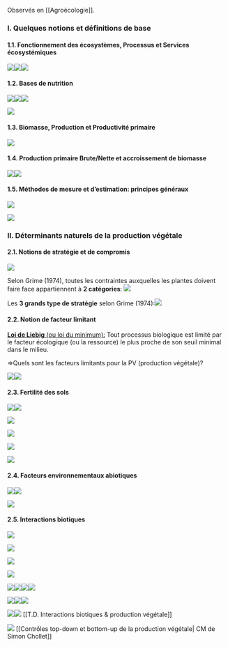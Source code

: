 Observés en [[Agroécologie]].

### I. Quelques notions et définitions de base

#### 1.1. Fonctionnement des écosystèmes, Processus et Services écosystémiques 

![](https://lh5.googleusercontent.com/H0X3L-1N0sTpqUsPt-pYBvuKndq7MCETbBHjNXygzn6UTHG3BPFtaP65om07l04T1fWBh8tleweRg-zdUGeTgyBOIkY3kmczn9EIWQDLq3iTc36esspZwEfJ0uPDkRJ4K1cb7FWLJZHoNL7fBSU4Qv61NFfBZOgVGlHb4XnM-O8g3eN_lsO7Jc7vC6MwsQ)![](https://lh6.googleusercontent.com/44cK8oAdxcWDpqQ4-PWMz6AlXnMlZlklU0JwWIc-YoapylYeMu4B77Ip32uNeMcxfPjSKIRFdRtaRLD6IjNaMfIcnvd4dk9DYWTR8MjzXWZJkIsUT3MpRRdX67V7YXcdYlr6f3BLjGYfVLwg5lf-OE3o9Y_TzMe0fSY-twM4f6qsnDzMndvz9f0izZLbPQ)![](https://lh6.googleusercontent.com/uU9Ir_Li9_nHeLN2JwCmJbgblgPmFqwMqIq5aXnzpfIDADmF8ixz39M1qaHXMT9ymfazt2f48KWpzeZL_tZsaYuYfUa2cA0B0YIFDomp_C5Y2fE1M_0MzFpJbuz_5lsTZVvyOqCjQ57dKfIJR6QcYLc9bYAbkltgNA5o-CgUichz9oXRZ4gYNWxaQP6AvQ)

#### 1.2. Bases de nutrition

![](https://lh3.googleusercontent.com/M0RHs8LQJdv0g5vg5zPvndIQ1RDYoyTAklzaeLNgXxmX2J6kj7H7cgp9f9wC-b7p69jwcBaeLboymkPIzYnUuSEBZ4yzQ6A2F_JJ5qWEiDnYKqn5RFJLRs3vrbdCKAoBfB-ALNe5C7iTpnsFJ_DvFjJtYAC5qKo0CMO0FSAzT876-n3lUcXSZXaVJBElRQ)![](https://lh3.googleusercontent.com/3wHnSLQIuE201PezNGkBGs4LsStTZ_ze58-BjFoRTisbexCRLr6TxWBc9v6F8vO7S7qWcx62Cog2wOQ2GguHWSZEQ4tf5Omu3Q9irSXIm5V9wIQWTodyhcm-7aplzEKm-qxqPyt47VQujYe83SY_Xj5y7oVcoEpL0idm8CVzKgV8tKcO21sO89chK-Z8JA)![](https://lh6.googleusercontent.com/uwXpJFLcpQ4uZVNIAxUHBws_GLty112A8lKRfXkHu8OJVgIpRon-KTXGB2XJcF7nKlJCwsS_uleVn_wpqBIIYtQRZOwwdMVAiSLOlvYwLrl7cGSGP45ychMryO_qRaGFiQVmBGJPKvuJ7jxeslyCCosuPWbt0skcaRr138ZzTRTb2Bf5k95ulsbsccJR-A)

![](https://lh4.googleusercontent.com/1vxsPunDxcw8sflQQySyifbHQL2AwBWza1SegPcbAtIVxE5Tnu5La7EGtEXXEBXtVK4bOSTgyfwhmlVFZskOHjNZ429w4BkEYyeQ0yHs3vLJupzEaqfGadWWFhB3tLMhR3KlewSaqs2C8LV6hu8ySQQY6-_3mICQVIqSJI1UQtiHpXEZp5TbZBWwmAbY4g)

#### 1.3. Biomasse, Production et Productivité primaire

![](https://lh3.googleusercontent.com/mAMx7UFYefh4bfEKrkK2uc4lw_DPiVJacenSOalJfaYi91I3OB870-2e1C3ysRpu-YebW9j1iuAnkCM4zw4V72rpFeHMcWzQpHKEMuG-WM7T89bQF48v3b_YtmzvgvwqsKLig4br1f8Dlj1bNi12F_NmpYapvIw14CMM-3sFRVE9bqyUxgfaTYW_zVXqkg)

#### 1.4. Production primaire Brute/Nette et accroissement de biomasse

![](https://lh4.googleusercontent.com/TFD_8rMFoLJgQJAVzDD2nFyTKyiTTiieO6W72u7vWCeOjfVZFMpCHHiNfM-duhn0IuDiPOvtirYQyIMr1zgB23_pMC2fwN_9ZlpN6EeYqtOn9Qb_fpUYD-hMfBJMDJt7uW_enICHJlDwQPebMSdNeireIFXto6tXFlWcwLbbs0Jj0YA-zPlNcUIsMOdmPQ)![](https://lh3.googleusercontent.com/LcZJa7zno_Sthxs1fJvEHUbNJLJf9M7xI35vt6ur1UggjfCv3Q1AXIFqNi9ioeJLfgGzs65UL3V8orlMquQzr7-x4zyzmbVk9qimcNK3RGMV4A_l0YTvKdY3hZWJtqlOpj8VBb4pAdDzdpTt69bI2bvmOc8lnKAN_2F_r5aI5MNIF-HUJ13fvHUxYdcAYg)

#### 1.5. Méthodes de mesure et d’estimation: principes généraux

![](https://lh4.googleusercontent.com/WmMtiaxmsy0ziiMo6czZBQIXyKY4rqFYK9OUcan7O2yj4Aspm6m62zUvd_VuYd7DAaqhz33uEw46-xscbO2cl8e1htGNmdLDzuaZCxf21cnW2xxqVT4SI_cgSXzItmKqH013fJZPaCIwCDPDMitlLi9oum0WVH0piHvqdXmC6unQPQMvZvxMicRPC2FFGQ)

![](https://lh6.googleusercontent.com/rvkJILxj8ZQDmha7gaJOQ0dXYDhZ5cebW_P8uYMPHr71xX24CqSCAb8vME97DQJUSeuVa8Yc0XNsPQQyg7gpAhWkpnVDPHi6X5TGWsm0BCNtxjGNMQxlEDz8KrH7yTu4m9ltuX7JJBmF4NK6kbts-VCkm_swnGbQMp754bwy6TvkRSRdhscWS_QHsgPyUw)
<br>
  
### II. Déterminants naturels de la production végétale

#### 2.1. Notions de stratégie et de compromis

![](https://lh3.googleusercontent.com/-EkHaMqd2F7HCn3T1NBW2b9W5J0hrt5G_k8oj54_hnH17Nt9rdNt6GmLuvPNO2IZZ1Wd225btD3CfIppvtwgfPLQx1dM9o2eNkTeLBPT8yUx4COu5MLS9JcXDtEhQAK6b_Vztcpn99k6nmNkdbO-2aUygi578y48G2fZNnK58pvhB9eqlyGwJwhpoCfrMg)

Selon Grime (1974), toutes les contraintes auxquelles les plantes doivent faire face appartiennent à **2 catégories**:
![](https://lh5.googleusercontent.com/AU2Wf1jhohfwE1bnPMHQY-xc0rJ98IluAZqoJCj9Yf3ZkfQwnXt9t4uTgDQ-t8mCobBbNhQVtMa37LlImuXlXw9OkZMajws88y8OhLgBmzfvvfvgb9XfFV75mAKVV8GNghE7DOYh5aml62CXeOs9c6JM6dw7B8970_1LGUq0vgSpVZZa17YIo15Dym9kNA)

Les **3 grands type de stratégie** selon Grime (1974):![](https://lh6.googleusercontent.com/i1q7xZJJiiwehftoZ40IZ5E1ILJM_pzbB_5eE-Ewu5wcM4BcgigN2g1Abns_Q5JLyy_lExbn_Y8Jh03X8-qP1yaFFeMosw92KwyKFNBNSNHqOq8IOQkCbQuwhDWZ7VqMzKZ8jThtOLnX-qN4EwwRRMhcKrkSdH-sdPhKnOZNaSGdMyKyahJbFOTGQELTzw)

#### 2.2. Notion de facteur limitant

<u><b>Loi de Liebig</b> (ou loi du minimum):</u> Tout processus biologique est limité par le facteur écologique (ou la ressource) le plus proche de son seuil minimal dans le milieu. 

=>Quels sont les facteurs limitants pour la PV (production végétale)?  

![](https://lh6.googleusercontent.com/k4xSe-KfSf4Si9OrqGnrldb1AVZwIHZEp056eAonNLAexzApwJG9SDlgQYSBn-XbHSsv4TPBNpgFG9MHylZBqZjE5qVpSAYUk8dbkJmNYDGAkr4Gvu94x41hrhtd4quZkEuVQ3rlaUgFHovQDsE2saD6ewYecimHYDYrlcxVQRN3RxDV0n9TIoAet9rfWQ)![](https://lh4.googleusercontent.com/0FLqpoDTOCUeBqBonXPk16sGqNIsoo-jLWskkxd-5EIICNF5F9roZBVo7WN8c97DIE6YB84oRJUqh0jYEkuCo7cY2sSi7-0x92RWSy9R7N9m9ShMzLYIwSDRUDz4GMlvaw9gCgIWOkQbuxZ7WMc5CCExGJUlccdCth5sw4oqCpnfkxyvM548bE0JOBMegg)

#### 2.3. Fertilité des sols

![](https://lh5.googleusercontent.com/t7GlrJmXq_cNSo4l7GxV-Y7y9_98UrzKLxE34VVDv21eVSl_dYioJt2Fl4dqSSh4SZ18Fz8MExy8s5sIx3qnenIMtPIgWa9B3v8--973wOE9pGabPp43OX4axJSARTG47731hdLr5MYtY1ULqlJ_flPeCNjspbnasPw16eJT1qa090Bqiaet7xz8lzgcTw)![](https://lh5.googleusercontent.com/x8c1PY_k0wgvNapaPA1sSZsXoh5480ZnaGnZZbJq8RPwU1zjyTGA2XsGCiHY0CWrlYVMKj9-_yOPJa5mue-JCIPxFbfLx71aHVdO7g-p1qCD1VH4bKROVvg4mzC6CtlwIUPj0G12WNsEESm-K75ON5mUJM2yjPI8oohkoy35Z8YO7fhonNWg2KRYrbuc_w)

![](https://lh4.googleusercontent.com/o3QMqP72xLhsSciguIS337ozhPTge2aCpizmydtAr5BelhJysfY6t3Qv_tDadQGPeRgiP7GzhXrrvXQ0qXTFRcKqrDx3hRjO3Fgi3xPC9W3gs7dVcneRFCpop5sPAVfOPbInnUoOTN-lT5zSl0BRN-nhw18Ke8B638afz4eNgmGWuvwtXZr1pPegFkQrsA)

![](https://lh3.googleusercontent.com/Be_DawJWaTo5uumy5Uva20AgYVsv8KPB6vENSvQpUOgVl5slYG4oW0WrgFsEXrWTEZwVjWn2ktovGcJ2sBBEQHdd2iynI4Uz0ffGKgukoJC720zKheYN72HGaEcJl_sfWDIL3ts2xWzsDW2TUmxqahhktUevpqdsyFywOVz9wfvayJ7kdDeuQ4yyTeiOQw)

![](https://lh6.googleusercontent.com/e9yxJqP4tXystVuRNR0FYfSBk6ENrWVtm3rAKNB2jvHnwJgqWXCZU1606Y1NVr3o7oPbp1BCoYIFKHGwecAV6TWDY_TFAwtpX9Oy1gAcWUDliZbLNdYuKC7NkhcNVrodMXlH-DMwfMOrYvNZOyOoQ41f7nvzv46RU2R4u0mOyHJiL9tfzCCRfXmnuTWAmg)
<br> 

![](https://lh4.googleusercontent.com/6N-1VKq9p76vJkY8vV_Id8ZWMoZHqFdX2znAJIRwQm-VwYlJfP-tTjeaa03BnuGEiTWNnfIVb2ed_fOsrwBq-2FYABeoDR7CapycfL-K8Dm7pvsWvZlzJ7zhwLj0-B1PAgK7x5fHjjvpblkCmRF6HFSSBC7zA_hAJGLIauJ27QbY1nmLzsbOj80Ttba-Gw)

#### 2.4. Facteurs environnementaux abiotiques  

![](https://lh6.googleusercontent.com/POg2DLkv630Qp6VAOmOZkzUV_N4wroNe17d-dEs_y9rgYMYPluhaLIQtflFP2PeYUl8D77UfNGPim8YwLhAvTVv0elOLmrJU0UrPcFsDRW6WSVPL5QF8m3AY26Mvnhr2JqbObHDfTVJTbybzLULz6dJnMxg4megxc_jCpJBGS8lfl9xZuX8N7R-cM--82g)![](https://lh6.googleusercontent.com/uZFvXGC-X5PKw9oU44XBEfZoLFeeJ7OMrXVL3RMLzSGu1QiKpajL73Rz77EQuQxKnZDVu4w7Hm5lbkJN4VM91D3uIVSYut8faxj9Iql9L5TmyoaTe1qD3rNXgvnXXG_zhmzWLnbCSCZ0isOxHMW7mDclAOhIRJ9WzjDLSBW8H11jmsFgGFHFJNUQl2Rf4Q)

![](https://lh4.googleusercontent.com/5CfVkYKTj37C0rAGd9CX1FG38gRvC4Wk9D8Tb1jy2eJfb805uhKXx2kAeInKxhLfI_pOiEErQ96Xcym2l7RzS537LzitTuo8iBul103uao9JrQ6eEH9eM4I9vXifgSBGPvLkFrZAWlE3UzsJco9GdRkG69zbas56tWEOBPBrflf5TowSQdEUngcJReT6cw)

#### 2.5. Interactions biotiques

![](https://lh5.googleusercontent.com/GHzJyvZd0HtNHf4B4j3Cxwfe_UJaUUMQsXzGR6D1dwroCWrDXjCVac9LneeLaaW9Pjirq9Lhc2DObbJB28xueQMQBzXYXxwiz4A9RuKM4DHX7ukxDGpiSSrjhZOwcgmUwtlXsHqcU8ZpSkUBcXSq2gn3SSke9FqIMxa0DT7N6njGl2AL-XHFhfhpZ5tEsQ)

![](https://lh4.googleusercontent.com/AVj_XOhpz4SPFcrpY2wMAeZco6gVB2IfmczpD7lm2HS4hybGUL1q6HUSUZpWfZnhN3Am_kMRYeaNiqPUj1KECtjyIntuY4AuViphydpEMfnKw2IhBD-QkqWN5BjMV7M7QrqGvHysEwzgGs4CTuTscmjBRzJ8o6cW2uEaFyL4Z2NFwQD9Dv0mpgLOXJgHJg)

![](https://lh5.googleusercontent.com/COyHQ-OhsI6SnRsyRFBXK9XOVzUfT5BSilfnnv_F31cbJofRKjSXaoQMVkSoVO1ZkasCqXfb39xh-hf-hnI4JFFGnXUBoKnwYayztKEQhn467phDjDt9-eMg1WDSscey-TZwI8jpdnXXKX-8fAefaPoB4_KczFI5AlArT8hMQkCPeHu_ztZZhNxFi-C6TQ)

![](https://lh3.googleusercontent.com/Ku60wp16yOoc9CH0GAIyqABNma9mdBm1DbWdEEP9wZyNfltkaUg0d3vXohv3j-f-ny9yAe1HuFZt4H1UF0kaPadzEi32hl0XlCMIxgviUJHGZLOaHNbWdKME5ZAScc-WQILFLYCk-1Kp3nyHawQXAV_D_E-F4N-W7O24ta321BwMhpNQBfjSHI-yNWH2JQ)

![](https://lh3.googleusercontent.com/o3bL_VRNZyRoRAT32HhDGLRpxKWuDU7zBdKXvibrbVpEDDc78kJjvzh8Qh-080RntdFVFb8O0BxaP10zsDE5RiP2KZ4gXThhatHi1O0ykb-4ERkEZ6Ac7skVQk0nXOY3EnnJqya_KrLcwPsRuBYM6Az1X02wLsf77I0k3XOWU-xDXALyMg2gmpkRdZaF2g)![](https://lh5.googleusercontent.com/6iRFnziBstNASJKMngJmYcaSrv10TYQFM70QSYDa5Tk8SDywIc2KTiJWRjKiU_DSWpugcB84XhS71rKOFLfJvJ8HI_rodT5Zv54EddpUt2XrTC7M6a3vBGge6wxq-zNTlr3E8u2X-eyNaHFjDEOuUKyfAqGLoOhVOi2YYMGxf1p7UPgxgEtf2FqoFKXlTQ)![](https://lh5.googleusercontent.com/au3RjVIQpZxKF2-qYeTh3OwtxSV8A0hJwZwxnFUshvi4YWmXkiWOe5_3vgvX5LI8Ic8ZsdLqEF-XmHLym-MZsETMVClBYtt_s8zvS-eVFDCyfBjqKJFtOVTlarwh-ZdqZnME42TzhUL822vqXYvylt3rwAZeh4qo2as8tmfXLIRx_GD5kTXZ_QHU2bLWCQ)![](https://lh3.googleusercontent.com/zb00yJkvFuzPU5Cq5xK6ybXqQ9q185lLmzPXLhZux2gaiHBLo_x8kf5-erDqnXTpAU7xGfShrNXIvpmRGkjjNnNctPtOV4vzIE2JAz9jDBl9Uo4H0HXJqf-YZmE9GyMS9UzkTmgxzca_GcBol_RSGZdVPS5No1KFn8QskfwNu0_Oe8ydsuE9-za4RVC_fw)

![](https://lh4.googleusercontent.com/xfm1aGC3djtJlCn-fziTMkFgebXoHzAVlJpiRRy13EzpPSOETCi3lJ2OKc16JMfN23lwJPn8P5LrwNXEk4U5iLoi24ZatPD68Ck8iAFKoH8sgGWmEUlqo9WGW4LSHK8pw1tA9fd5P_8HlPqL05gc1Cv2sd5o3HMnAQ7PNdXrjsoE3MceOxPbH7xdCBp7Ww)![](https://lh6.googleusercontent.com/MxjiViY8JBBe6s2ySh98tvIk-TpBjVD3d0G-CvmPCeT5579UDKW-y3kCCYYEhG3pmj4t1bldBk8ok3aBIzr2eZitCYjwlQjo-6zmqXtmvfxgDtGkqOmN2ANAHJnAtm0drTlvrtyGOkXCMUp3bRxuWkXYMey_jUo05LqQ_8csryRow-OGnAOelwuPJm4Gig)![](https://lh3.googleusercontent.com/cVtTGLagdsADCDBKXzRapGs8OfbwwH1uDdNutJfx1XPvuscGlsDRHcdj23se1my07hTc9DXOKfQo-1ZPd01qSttBabyfQSHKogNOIxSNRhrDUaE6dgNk9oMVUzQ0vo9QNMtKF_qxY-FLhPX2K1oBItjuZzFWP5TpRsdKzGwx35b8obz9pPXL7vVkjvlxIQ)

![](https://lh3.googleusercontent.com/Y1uLL2NAi-G3H-8HIvICDpI84R48CGmof5UDPWLsGd1d2QPpme0JtTi9F5MhUam4LhxxUoSuBrMFGLACxzIKbdMEGWPHwZfZf4gMcasyawMs02K_WPTkPhdWQm_HRDKtVyNSp0RBaGjyYvzZYUHJb6Uygkaw5s7SbDdtP94j7F1b-yjOktO_kcl0K0t3TQ)![](https://lh5.googleusercontent.com/zC9VuJ52BzBSSZToPlxJfSpNketKfA5JrwQuL2mSct5B1MTkGj6NVPTcT0kY6hKiepIUO7fDuo1pYocNSyiDcPI8c9nxFdS0pkyQWaJLI0dglSQ3hGiG9o1stDWD_VcJuaIYorGLcV-ml7h50I15C4x5zCKwJouJNBeyABMqAV2rbx2JJRISXYse-sva4A)
[[T.D. Interactions biotiques & production végétale]]

![](https://lh5.googleusercontent.com/yEfubVY77zPkYYT-3ll9MAZC8wLlS-7j-eMvNdFDT3gMdj_nNAjtdT2pCvWF9BA2VuOM9UrQYSMh2l4Iw7jLsPuC8E2moVZz7qj3YiYNNxqDBswfafoIHDJX0-pIRktf_RaxpfxKwFkdnlhy3-HBSGBV5yK9cdh9_Sn2OwFWbSc2TbC27ongQIIexag3Ow)
[[Contrôles top-down et bottom-up de la production végétale| CM de Simon Chollet]]

